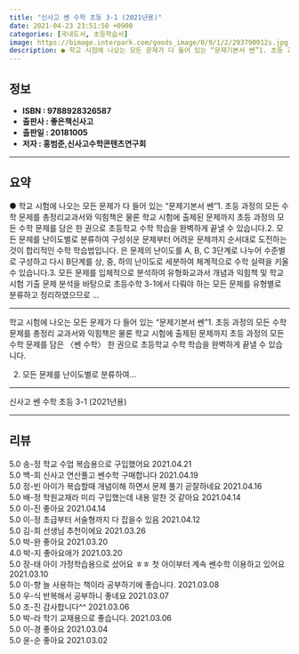 ```yaml
---
title: "신사고 쎈 수학 초등 3-1 (2021년용)"
date: 2021-04-23 23:51:50 +0900
categories: [국내도서, 초등학습서]
image: https://bimage.interpark.com/goods_image/0/9/1/2/293790912s.jpg
description: ● 학교 시험에 나오는 모든 문제가 다 들어 있는 “문제기본서 쎈”1. 초등 과정의 모든 수학 문제를 총정리교과서와 익힘책은 물론 학교 시험에 출제된 문제까지 초등 과정의 모든 수학 문제를 담은 한 권으로 초등학교 수학 학습을 완벽하게 끝낼 수 있습니다.2. 모든 문제를 난이도별로
---
```


## **정보**

- **ISBN : 9788928326587**
- **출판사 : 좋은책신사고**
- **출판일 : 20181005**
- **저자 : 홍범준,신사고수학콘텐츠연구회**

------



## **요약**

●  학교 시험에 나오는 모든 문제가 다 들어 있는 “문제기본서 쎈”1. 초등 과정의 모든 수학 문제를 총정리교과서와 익힘책은 물론 학교 시험에 출제된 문제까지 초등 과정의 모든 수학 문제를 담은  한 권으로 초등학교 수학 학습을 완벽하게 끝낼 수 있습니다.2. 모든 문제를 난이도별로 분류하여 구성쉬운 문제부터 어려운 문제까지 순서대로 도전하는 것이 합리적인 수학 학습법입니다. 은 문제의 난이도를 A, B, C 3단계로 나누어 수준별로 구성하고 다시 B단계를 상, 중, 하의 난이도로 세분하여 체계적으로 수학 실력을 키울 수 있습니다.3. 모든 문제를 입체적으로 분석하여 유형화교과서 개념과 익힘책 및 학교 시험 기출 문제 분석을 바탕으로 초등수학 3-1에서 다뤄야 하는 모든 문제를 유형별로 분류하고 정리하였으므로 ...

------

학교 시험에 나오는 모든 문제가 다 들어 있는 “문제기본서 쎈”1. 초등 과정의 모든 수학 문제를 총정리
교과서와 익힘책은 물론 학교 시험에 출제된 문제까지 초등 과정의 모든 수학 문제를 담은 〈쎈 수학〉 한 권으로 초등학교 수학 학습을 완벽하게 끝낼 수 있습니다.

2. 모든 문제를 난이도별로 분류하여... 

------


신사고 쎈 수학 초등 3-1 (2021년용) 

------


## **리뷰** 

5.0 송-정 학교 수업 복습용으로 구입했어요  2021.04.21 <br/>5.0 백-희 신사고 연산풀고 쎈수학 구매합니다 2021.04.19 <br/>5.0 정-빈 아이가 복습할때 개념이해 하면서 문제 풀기 곧잘하네요 2021.04.16 <br/>5.0 배-정 학원교재라 미리 구입했는데 내용 알찬 것 같아요 2021.04.14 <br/>5.0 이-진 좋아요 2021.04.14 <br/>5.0 이-정 초급부터 서술형까지 다 잡을수 있음 2021.04.12 <br/>5.0 김-희 선생님 추천이에요 2021.03.26 <br/>5.0 박-완 좋아요 2021.03.20 <br/>4.0 박-지 좋아요애가 2021.03.20 <br/>5.0 장-태 아이 가정학습용으로 샀어요 ㅎㅎ
첫 아이부터 계속 쎈수학 이용하고 있어요 2021.03.10 <br/>5.0 이-향 늘 사용하는 책이라 공부하기에 좋습니다. 2021.03.08 <br/>5.0 우-식 반복해서 공부하니 좋네요 2021.03.07 <br/>5.0 조-진 감사합니다^^ 2021.03.06 <br/>5.0 박-라 학기 교재용으로 좋습니다. 2021.03.06 <br/>5.0 이-경 좋아요  2021.03.04 <br/>5.0 윤-순 좋아요 2021.03.02 <br/>